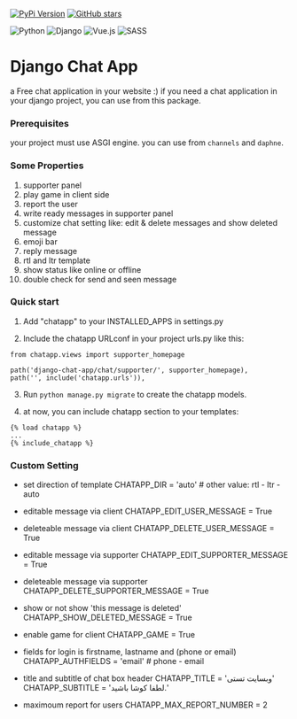 [![PyPi Version](https://img.shields.io/pypi/v/django-chat-app.svg)](https://pypi.python.org/pypi/django-chatapp)
[![GitHub stars](https://img.shields.io/github/stars/saeedrezaghazanfari/django-chatapp.svg?style=social)](https://github.com/saeedrezaghazanfari/django-chat-app)

![Python](https://img.shields.io/badge/python-3670A0?style=for-the-badge&logo=python&logoColor=ffdd54)
![Django](https://img.shields.io/badge/django-%23092E20.svg?style=for-the-badge&logo=django&logoColor=white)
![Vue.js](https://img.shields.io/badge/vuejs-%2335495e.svg?style=for-the-badge&logo=vuedotjs&logoColor=%234FC08D)
![SASS](https://img.shields.io/badge/SASS-hotpink.svg?style=for-the-badge&logo=SASS&logoColor=white)


# Django Chat App
a Free chat application in your website :) if you need a chat application in your django project, you can use from this package.


### Prerequisites
your project must use ASGI engine. you can use from `channels` and `daphne`.


### Some Properties
1. supporter panel
2. play game in client side
3. report the user
4. write ready messages in supporter panel
5. customize chat setting like: edit & delete messages and show deleted message
6. emoji bar
7. reply message
8. rtl and ltr template
9. show status like online or offline
10. double check for send and seen message


### Quick start
1. Add "chatapp" to your INSTALLED_APPS in settings.py

2. Include the chatapp URLconf in your project urls.py like this:
```
from chatapp.views import supporter_homepage

path('django-chat-app/chat/supporter/', supporter_homepage),
path('', include('chatapp.urls')),
```
3. Run `python manage.py migrate` to create the chatapp models.

4. at now, you can include chatapp section to your templates:
```
{% load chatapp %}
...
{% include_chatapp %}
```


### Custom Setting

- set direction of template
CHATAPP_DIR = 'auto'    # other value: rtl - ltr - auto

- editable message via client
CHATAPP_EDIT_USER_MESSAGE = True

- deleteable message via client
CHATAPP_DELETE_USER_MESSAGE = True

- editable message via supporter
CHATAPP_EDIT_SUPPORTER_MESSAGE = True

- deleteable message via supporter
CHATAPP_DELETE_SUPPORTER_MESSAGE = True

- show or not show 'this message is deleted'
CHATAPP_SHOW_DELETED_MESSAGE = True

- enable game for client
CHATAPP_GAME = True

- fields for login is firstname, lastname and (phone or email)
CHATAPP_AUTHFIELDS = 'email'     # phone - email

- title and subtitle of chat box header 
CHATAPP_TITLE = 'وبسایت تستی'
CHATAPP_SUBTITLE = 'لطفا کوشا باشید.'

- maximoum report for users
CHATAPP_MAX_REPORT_NUMBER = 2

